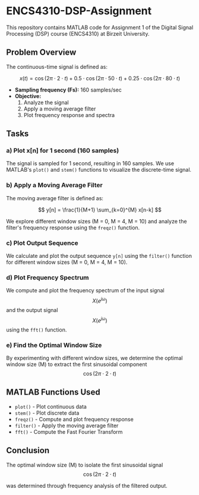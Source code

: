 # ENCS4310-DSP-Assignment

This repository contains MATLAB code for Assignment 1 of the Digital Signal Processing (DSP) course (ENCS4310) at Birzeit University.

## Problem Overview

The continuous-time signal is defined as:

$$
x(t) = \cos(2\pi \cdot 2 \cdot t) + 0.5 \cdot \cos(2\pi \cdot 50 \cdot t) + 0.25 \cdot \cos(2\pi \cdot 80 \cdot t)
$$

- **Sampling frequency (Fs):** 160 samples/sec
- **Objective:** 
  1. Analyze the signal
  2. Apply a moving average filter
  3. Plot frequency response and spectra

## Tasks

### a) Plot x[n] for 1 second (160 samples)

The signal is sampled for 1 second, resulting in 160 samples. We use MATLAB's `plot()` and `stem()` functions to visualize the discrete-time signal.

### b) Apply a Moving Average Filter

The moving average filter is defined as:

$$
y[n] = \frac{1}{M+1} \sum_{k=0}^{M} x[n-k]
$$


We explore different window sizes (M = 0, M = 4, M = 10) and analyze the filter's frequency response using the `freqz()` function.

### c) Plot Output Sequence

We calculate and plot the output sequence `y[n]` using the `filter()` function for different window sizes (M = 0, M = 4, M = 10).

### d) Plot Frequency Spectrum

We compute and plot the frequency spectrum of the input signal $$
X(e^{j\omega})
$$
 and the output signal $$
X(e^{j\omega})
$$
 using the `fft()` function.

### e) Find the Optimal Window Size

By experimenting with different window sizes, we determine the optimal window size (M) to extract the first sinusoidal component 
$$
\cos(2\pi \cdot 2 \cdot t)
$$

## MATLAB Functions Used

- `plot()` - Plot continuous data
- `stem()` - Plot discrete data
- `freqz()` - Compute and plot frequency response
- `filter()` - Apply the moving average filter
- `fft()` - Compute the Fast Fourier Transform

## Conclusion

The optimal window size (M) to isolate the first sinusoidal signal
$$
\cos(2\pi \cdot 2 \cdot t)
$$

 was determined through frequency analysis of the filtered output.

